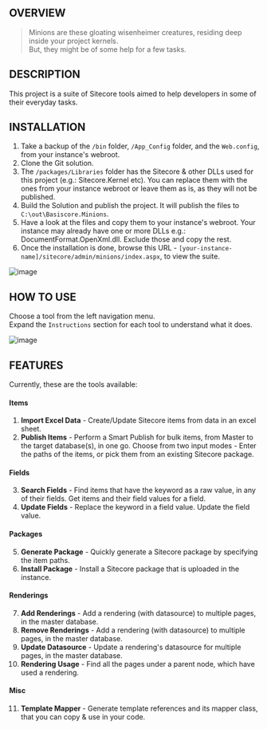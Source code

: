 ## OVERVIEW  
> Minions are these gloating wisenheimer creatures, residing deep inside your project kernels.  
But, they might be of some help for a few tasks.  

## DESCRIPTION  
This project is a suite of Sitecore tools aimed to help developers in some of their everyday tasks.  

## INSTALLATION  
1. Take a backup of the `/bin` folder, `/App_Config` folder, and the `Web.config`, from your instance's webroot.
2. Clone the Git solution.
3. The `/packages/Libraries` folder has the Sitecore & other DLLs used for this project (e.g.: Sitecore.Kernel etc). You can replace them with the ones from your instance webroot or leave them as is, as they will not be published.
4. Build the Solution and publish the project. It will publish the files to `C:\out\Basiscore.Minions`.  
5. Have a look at the files and copy them to your instance's webroot. 
Your instance may already have one or more DLLs e.g.: DocumentFormat.OpenXml.dll. Exclude those and copy the rest.  
5. Once the installation is done, browse this URL - `[your-instance-name]/sitecore/admin/minions/index.aspx`, to view the suite.

![image](https://user-images.githubusercontent.com/24619393/202977301-57a1a2a3-5965-4fea-b9ed-e2f087ba9c7e.png)

## HOW TO USE  
Choose a tool from the left navigation menu.  
Expand the `Instructions` section for each tool to understand what it does.  

![image](https://user-images.githubusercontent.com/24619393/202977641-de9987f3-e069-44f4-83c9-3452f550276e.png)

## FEATURES  
Currently, these are the tools available:  

#### Items

1. **Import Excel Data** - Create/Update Sitecore items from data in an excel sheet.  
2. **Publish Items** - Perform a Smart Publish for bulk items, from Master to the target database(s), in one go. Choose from two input modes - Enter the paths of the items, or pick them from an existing Sitecore package.
#### Fields
3. **Search Fields** - Find items that have the keyword as a raw value, in any of their fields. Get items and their field values for a field.
4. **Update Fields** - Replace the keyword in a field value. Update the field value.
#### Packages
5. **Generate Package** - Quickly generate a Sitecore package by specifying the item paths.
6. **Install Package** - Install a Sitecore package that is uploaded in the instance.
#### Renderings
7. **Add Renderings** - Add a rendering (with datasource) to multiple pages, in the master database.
8. **Remove Renderings** - Add a rendering (with datasource) to multiple pages, in the master database.
9. **Update Datasource** - Update a rendering's datasource for multiple pages, in the master database.
10. **Rendering Usage** - Find all the pages under a parent node, which have used a rendering.
#### Misc
11. **Template Mapper** - Generate template references and its mapper class, that you can copy & use in your code.
